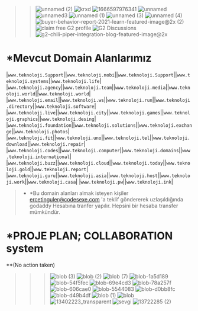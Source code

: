 >>![unnamed (2)](https://user-images.githubusercontent.com/93947784/198833909-539730b5-266e-4122-a048-56e625b5528a.png)
![krxd](https://user-images.githubusercontent.com/93947784/198012506-80a6f1bd-c2ff-47a3-936a-71a910607d54.png)
![1666597976341](https://user-images.githubusercontent.com/93947784/198012516-1d9293b6-d932-4525-af77-dfebfd30a918.png)
![unnamed](https://user-images.githubusercontent.com/93947784/199841100-4f1d1eca-8ef4-47e1-abd7-285c2f73d436.jpg)
![unnamed3](https://user-images.githubusercontent.com/93947784/199841106-7e83dabb-a7d9-4f2f-a6b3-f9b6d4947103.png)
![unnamed (1)](https://user-images.githubusercontent.com/93947784/199841108-c3d29061-84c8-4bff-a9aa-89a1594715d0.jpg)
![unnamed (3)](https://user-images.githubusercontent.com/93947784/199841112-0dfe9c91-de22-4b19-9771-079d21cbfc9a.png)
![unnamed (4)](https://user-images.githubusercontent.com/93947784/199841113-fe270775-9f46-41bb-9b34-51fbe36d7ce0.png)
![buyer-behavior-report-2021-learn-featured-image@2x (2)](https://user-images.githubusercontent.com/93947784/199843172-56a72317-6d9d-47f9-a92c-7796c729a93e.jpeg)
![claim free G2 profile](https://user-images.githubusercontent.com/93947784/199843177-1e8432b1-94d4-4ff9-b71d-02c128ead951.jpeg)
![G2 Discussions](https://user-images.githubusercontent.com/93947784/199843178-e7f8b97a-388e-4a6d-925b-9b45539cfa8d.jpeg)
![g2-chili-piper-integration-blog-featured-image@2x](https://user-images.githubusercontent.com/93947784/199843179-f0f9542f-f95b-46aa-8005-5e1056e8c4e8.jpeg)


# *Mevcut Domain Alanlarımız
|`www.teknoloji.Support`||`www.teknoloji.mobi`||`www.teknoloji.Support`||`www.teknoloji.systems`||`www.teknoloji.life`|                
|`www.teknoloji.agency`||`www.teknoloji.team`||`www.teknoloji.media`||`www.teknoloji.world`||`www.teknoloji.world`|
|`www.teknoloji.email`||`www.teknoloji.ws`||`www.teknoloji.run`||`www.teknoloji.directory`||`www.teknoloji.software`| 
|`www.teknoloji.live`||`www.teknoloji.city`||`www.teknoloji.games`||`www.teknoloji.graphics`||`www.teknoloji.desing`|
|`www.teknoloji.foundation`||`www.teknoloji.solutions`||`www.teknoloji.exchange`||`www.teknoloji.photos`|
|`www.teknoloji.fit`||`www.teknoloji.uno`||`www.teknoloji.tel`||`www.teknoloji.download`||`www.teknoloji.repair`|
|`www.teknoloji.codes`||`www.teknoloji.computer`||`www.teknoloji.domains`||`www.teknoloji.international`|
|`www.teknoloji.buzz`||`www.teknoloji.cloud`||`www.teknoloji.today`||`www.teknoloji.gold`||`www.teknoloji.report`|
|`www.teknoloji.guru`||`www.teknoloji.asia`||`www.teknoloji.host`||`www.teknoloji.work`||`www.teknoloji.casa`|
|`www.teknoloji.pw`||`www.teknoloji.ink`| 
>- *Bu domain alanları almak isteyen kişiler ercetinguler@codesexe.com 'a teklif göndererek uzlaşıldığında godaddy Hesabına tranfer yapılır. Hepsini bir hesaba transfer
mümkündür.
# *PROJE PLAN; COLLABORATION system 
**(No action taken)
>>>![blob (3)](https://user-images.githubusercontent.com/93947784/199853308-fdd2f1c4-47da-4205-b54d-9bc906261146.png)
![blob (2)](https://user-images.githubusercontent.com/93947784/199851838-f73104d8-c2b0-4ce1-9e18-c5f7d4c1674c.png)
![blob (7)](https://user-images.githubusercontent.com/93947784/199851844-85c2edbf-a27d-406a-9fc9-1fd304ae5c12.png)
![blob-1a5d189](https://user-images.githubusercontent.com/93947784/199851848-eeae71c1-7b9c-491b-8fb6-e855962960db.png)
![blob-54f5fec](https://user-images.githubusercontent.com/93947784/199851849-d474cbf2-cb4a-4273-aeb2-dbf30942bf00.png)
![blob-69e4cd3](https://user-images.githubusercontent.com/93947784/199851850-d4b0240a-57b3-45be-86e9-257999ac3e95.png)
![blob-78a257f](https://user-images.githubusercontent.com/93947784/199851854-ce47d23c-9a17-4f90-9e18-6f6721ba76d3.png)
![blob-606cae0](https://user-images.githubusercontent.com/93947784/199851858-15a55902-40d8-4f4a-b850-ae9075ae61f4.png)
![blob-5544083](https://user-images.githubusercontent.com/93947784/199851813-d0e5fdc7-1058-410f-b61d-92475de6b05f.png)
![blob-d0bb8fc](https://user-images.githubusercontent.com/93947784/199851819-3cc887ad-985f-4aa3-b3ca-b10892872efd.png)
![blob-d49b4df](https://user-images.githubusercontent.com/93947784/199851821-f5220c07-202f-4166-85b4-cfd2d462db77.png)
![blob (1)](https://user-images.githubusercontent.com/93947784/199851826-64107946-e7e1-4c46-867e-8ddb7ee6e6e0.png)
![blob](https://user-images.githubusercontent.com/93947784/199851828-cad17384-7a22-441e-9ee9-cfdeb2d3e960.png)
![13402223_transparent](https://user-images.githubusercontent.com/93947784/199851830-979ecfcb-0cf3-4838-a46c-90420d62f674.png)
![sevgi](https://user-images.githubusercontent.com/93947784/199852279-1166edc5-f252-400d-9bc4-258e407fce2a.png)
![13722285 (2)](https://user-images.githubusercontent.com/93947784/199851836-67f09da7-cd13-4afc-bab2-78d8a8a0ea47.png)



